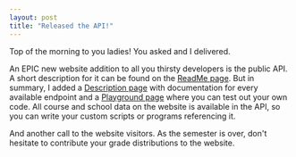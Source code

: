 ```yaml
---
layout: post
title: "Released the API!"
---
```


Top of the morning to you ladies! You asked and I delivered.

An EPIC new website addition to all you thirsty developers is the public API. A short description for it
can be found on the [ReadMe page](https://mcmikecreations.github.io/tum_info/readme/). But in summary,
I added a [Description page](https://mcmikecreations.github.io/tum_info/api/description) with documentation
for every available endpoint and a [Playground page](https://mcmikecreations.github.io/tum_info/api/playground)
where you can test out your own code. All course and school data on the website is available in the API,
so you can write your custom scripts or programs referencing it.

And another call to the website visitors. As the semester is over, don't hesitate to contribute your grade distributions
to the website.
